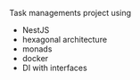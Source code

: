 Task managements project using
 - NestJS 
 - hexagonal architecture
 - monads
 - docker
 - DI with interfaces